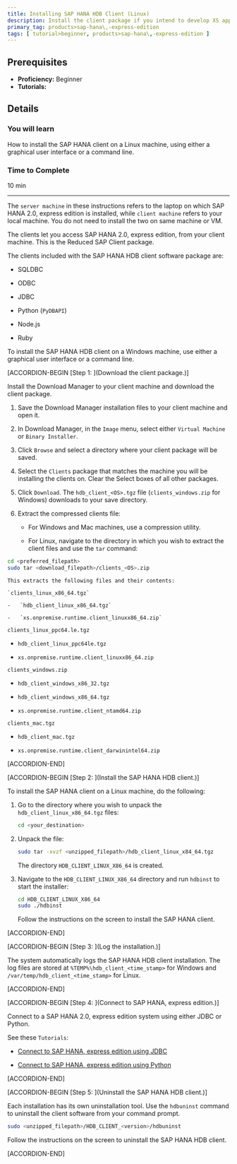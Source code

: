 ```yaml
---
title: Installing SAP HANA HDB Client (Linux)
description: Install the client package if you intend to develop XS applications on a machine that will not have a local SAP HANA 2.0, express edition installation.
primary_tag: products>sap-hana\,-express-edition
tags: [ tutorial>beginner, products>sap-hana\,-express-edition ]
---
```


<!-- loio14767ea1c8174336aa72126a82d8551b -->

## Prerequisites
 - **Proficiency:** Beginner
 - **Tutorials:** 

## Details
### You will learn
How to install the SAP HANA client on a Linux machine, using either a graphical user interface or a command line.

### Time to Complete
10 min

---

The `server machine` in these instructions refers to the laptop on which SAP HANA 2.0, express edition is installed, while `client machine` refers to your local machine. You do not need to install the two on same machine or VM.

The clients let you access SAP HANA 2.0, express edition, from your client machine. This is the Reduced SAP Client package.

The clients included with the SAP HANA HDB client software package are:

-   SQLDBC

-   ODBC

-   JDBC

-   Python (`PyDBAPI`)

-   Node.js

-   Ruby


To install the SAP HANA HDB client on a Windows machine, use either a graphical user interface or a command line.

[ACCORDION-BEGIN [Step 1: ](Download the client package.)]

Install the Download Manager to your client machine and download the client package.

1.  Save the Download Manager installation files to your client machine and open it.

2.  In Download Manager, in the `Image` menu, select either `Virtual Machine` or `Binary Installer`.

3.  Click `Browse` and select a directory where your client package will be saved.

4.  Select the `Clients` package that matches the machine you will be installing the clients on. Clear the Select boxes of all other packages.

5.  Click `Download`. The `hdb_client_<OS>.tgz` file (`clients_windows.zip` for Windows) downloads to your save directory.

6.  Extract the compressed clients file:

    -   For Windows and Mac machines, use a compression utility.

    -   For Linux, navigate to the directory in which you wish to extract the client files and use the `tar` command:

```bash
cd <preferred_filepath>
sudo tar <download_filepath>/clients_<OS>.zip
```

    This extracts the following files and their contents:

    `clients_linux_x86_64.tgz`

    -   `hdb_client_linux_x86_64.tgz`

    -   `xs.onpremise.runtime.client_linuxx86_64.zip`


`clients_linux_ppc64.le.tgz`

-   `hdb_client_linux_ppc64le.tgz`

-   `xs.onpremise.runtime.client_linuxx86_64.zip`


`clients_windows.zip`

-   `hdb_client_windows_x86_32.tgz`

-   `hdb_client_windows_x86_64.tgz`

-   `xs.onpremise.runtime.client_ntamd64.zip`


`clients_mac.tgz`

-   `hdb_client_mac.tgz`

-   `xs.onpremise.runtime.client_darwinintel64.zip`


[ACCORDION-END]

[ACCORDION-BEGIN [Step 2: ](Install the SAP HANA HDB client.)]

To install the SAP HANA client on a Linux machine, do the following:

1.  Go to the directory where you wish to unpack the `hdb_client_linux_x86_64.tgz` files:

    ```bash
    cd <your_destination>
    ```

2.  Unpack the file:

    ```bash
    sudo tar -xvzf <unzipped_filepath>/hdb_client_linux_x84_64.tgz
    ```

    The directory `HDB_CLIENT_LINUX_X86_64` is created.

3.  Navigate to the `HDB_CLIENT_LINUX_X86_64` directory and run `hdbinst` to start the installer:

    ```bash
    cd HDB_CLIENT_LINUX_X86_64
    sudo ./hdbinst
    ```

    Follow the instructions on the screen to install the SAP HANA client.


[ACCORDION-END]

[ACCORDION-BEGIN [Step 3: ](Log the installation.)]

The system automatically logs the SAP HANA HDB client installation. The log files are stored at `%TEMP%\hdb_client_<time_stamp>` for Windows and `/var/temp/hdb_client_<time_stamp>` for Linux.

[ACCORDION-END]

[ACCORDION-BEGIN [Step 4: ](Connect to SAP HANA, express edition.)]

Connect to a SAP HANA 2.0, express edition system using either JDBC or Python.

See these `Tutorials`:

-   [Connect to SAP HANA, express edition using JDBC](http://www.sap.com/developer/tutorials/hxe-connect-hxe-using-jdbc.html)

-   [Connect to SAP HANA, express edition using Python](http://www.sap.com/developer/tutorials/hxe-python-connection.html)


[ACCORDION-END]

[ACCORDION-BEGIN [Step 5: ](Uninstall the SAP HANA HDB client.)]

Each installation has its own uninstallation tool. Use the `hdbuninst` command to uninstall the client software from your command prompt.

```bash
sudo <unzipped_filepath>/HDB_CLIENT_<version>/hdbuninst
```

Follow the instructions on the screen to uninstall the SAP HANA HDB client.

[ACCORDION-END]


